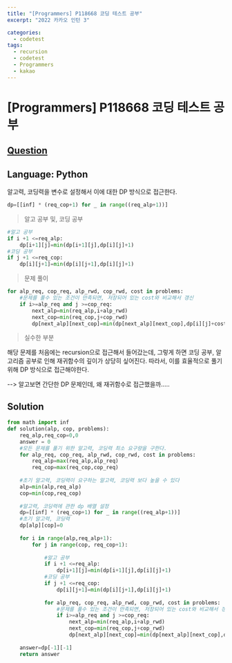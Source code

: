 ```yaml
---
title: "[Programmers] P118668 코딩 테스트 공부"
excerpt: "2022 카카오 인턴 3"

categories:
  - codetest
tags:
  - recursion
  - codetest
  - Programmers
  - kakao
---
```

# [Programmers] P118668 코딩 테스트 공부
## [Question](https://school.programmers.co.kr/learn/courses/30/lessons/118668)
## Language: Python

알고력, 코딩력을 변수로 설정해서 이에 대한 DP 방식으로 접근한다.

```python
dp=[[inf] * (req_cop+1) for _ in range((req_alp+1))]
```

> 알고 공부 및, 코딩 공부 

```python
#알고 공부
if i +1 <=req_alp:
    dp[i+1][j]=min(dp[i+1][j],dp[i][j]+1)
#코딩 공부
if j +1 <=req_cop:
    dp[i][j+1]=min(dp[i][j+1],dp[i][j]+1)
```

> 문제 풀이

```python
for alp_req, cop_req, alp_rwd, cop_rwd, cost in problems:
    #문제를 풀수 있는 조건이 만족되면, 저장되어 있는 cost와 비교해서 갱신
    if i>=alp_req and j >=cop_req:
        next_alp=min(req_alp,i+alp_rwd)
        next_cop=min(req_cop,j+cop_rwd)   
        dp[next_alp][next_cop]=min(dp[next_alp][next_cop],dp[i][j]+cost)
```

> 실수한 부분

해당 문제를 처음에는 recursion으로 접근해서 들어갔는데, 그렇게 하면 코딩 공부, 알고리즘 공부로 인해 재귀함수의 깊이가 상당히 싶어진다. 따라서, 이를 효율적으로 풀기 위해 DP 방식으로 접근해야한다.

--> 알고보면 간단한 DP 문제인데, 왜 재귀함수로 접근했을까.....

## Solution 

```python
from math import inf
def solution(alp, cop, problems):
    req_alp,req_cop=0,0
    answer = 0
    #모든 문제를 풀기 위한 알고력, 코딩력 최소 요구량을 구한다.
    for alp_req, cop_req, alp_rwd, cop_rwd, cost in problems:
        req_alp=max(req_alp,alp_req)
        req_cop=max(req_cop,cop_req)
    
    #초기 알고력, 코딩력이 요구하는 알고력, 코딩력 보다 높을 수 있다
    alp=min(alp,req_alp)
    cop=min(cop,req_cop)
    
    #알고력, 코딩력에 관한 dp 배열 설정
    dp=[[inf] * (req_cop+1) for _ in range((req_alp+1))]
    #초기 알고력, 코딩력
    dp[alp][cop]=0
    
    for i in range(alp,req_alp+1):
        for j in range(cop, req_cop+1):
            
            #알고 공부
            if i +1 <=req_alp:
                dp[i+1][j]=min(dp[i+1][j],dp[i][j]+1)
            #코딩 공부
            if j +1 <=req_cop:
                dp[i][j+1]=min(dp[i][j+1],dp[i][j]+1)
            
            for alp_req, cop_req, alp_rwd, cop_rwd, cost in problems:
                #문제를 풀수 있는 조건이 만족되면, 저장되어 있는 cost와 비교해서 갱신
                if i>=alp_req and j >=cop_req:
                    next_alp=min(req_alp,i+alp_rwd)
                    next_cop=min(req_cop,j+cop_rwd)   
                    dp[next_alp][next_cop]=min(dp[next_alp][next_cop],dp[i][j]+cost)
                          
    answer=dp[-1][-1]
    return answer
```
